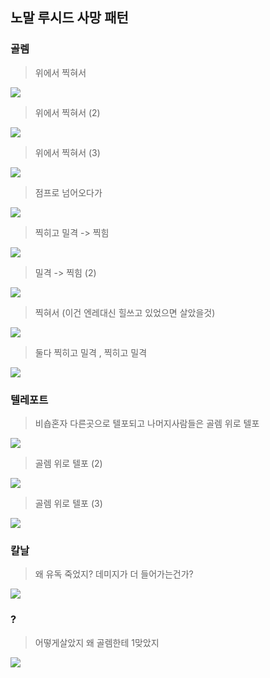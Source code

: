 ## 노말 루시드 사망 패턴

### 골렘



> 위에서 찍혀서

![](golem1.gif)



> 위에서 찍혀서 (2)

![](golem2.gif)



> 위에서 찍혀서 (3)

![](golem3.gif)



> 점프로 넘어오다가

![](golem4.gif)



> 찍히고 밀격 -> 찍힘

![](golem5.gif)



> 밀격 -> 찍힘 (2)

![](golem6.gif)



> 찍혀서 (이건 엔레대신 힐쓰고 있었으면 살았을것)

![](golem7.gif)



> 둘다 찍히고 밀격 , 찍히고 밀격

![](golem8.gif)



### 텔레포트

> 비숍혼자 다른곳으로 텔포되고 나머지사람들은 골렘 위로 텔포

![](tel1.gif)



> 골렘 위로 텔포 (2)

![](tel2.gif)



> 골렘 위로 텔포 (3)

![](tel3.gif)



### 칼날

> 왜 유독 죽었지? 데미지가 더 들어가는건가?

![](knife1.gif)



### ?

> 어떻게살았지 왜 골렘한테 1맞았지

![](question.gif)